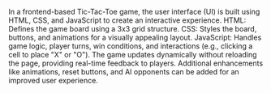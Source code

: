 In a frontend-based Tic-Tac-Toe game, the user interface (UI) is built using HTML, CSS, and JavaScript to create an interactive experience.
HTML: Defines the game board using a 3x3 grid structure.
CSS: Styles the board, buttons, and animations for a visually appealing layout.
JavaScript: Handles game logic, player turns, win conditions, and interactions (e.g., clicking a cell to place "X" or "O").
The game updates dynamically without reloading the page, providing real-time feedback to players. Additional enhancements like animations, reset buttons, and AI opponents can be added for an improved user experience.
